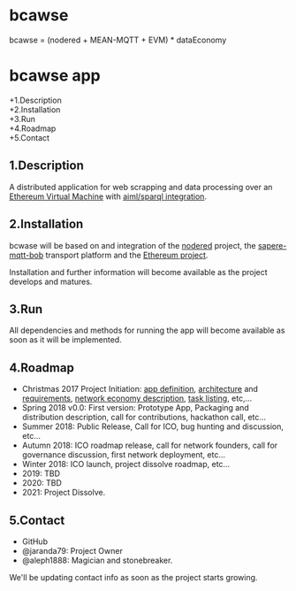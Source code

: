 # bcawse
bcawse = (nodered + MEAN-MQTT + EVM) * dataEconomy

 bcawse app
 ===========
 

+1.Description  
+2.Installation  
+3.Run  
+4.Roadmap  
+5.Contact  

   
 1.Description
 -------------
 A distributed application for web scrapping and data processing over an [Ethereum Virtual Machine](https://github.com/IsMyBand/py-evm) with [aiml/sparql integration](https://github.com/IsMyBand/sapereAudeBot).
 
 2.Installation
 --------------
 bcwase will be based on and integration of the [nodered](https://github.com/IsMyBand/node-red) project, the  [sapere-mqtt-bob](https://github.com/IsMyBand/sapere-mqtt-bob) transport platform and the [Ethereum project](https://github.com/IsMyBand/py-evm). 
 
 Installation and further information will become available as the project develops and matures. 
 
 3.Run
 ------
 All dependencies and methods for running the app will become available as soon as it will be implemented. 
 
 4.Roadmap
 ---------
 * Christmas 2017 Project Initiation: [app definition](https://github.com/jaranda79/bcawse/wiki/App-Definition), [architecture](https://github.com/jaranda79/bcawse/wiki/Architecture) and [requirements](https://github.com/jaranda79/bcawse/wiki/Requirements), [network economy description](https://github.com/jaranda79/bcawse/wiki/Network-economy-description), 
 [task listing](https://github.com/jaranda79/bcawse/milestone/1), etc,…
 * Spring 2018 v0.0: First version: Prototype App, Packaging and distribution description, 
 call for contributions, hackathon call, etc…
 * Summer 2018: Public Release, Call for ICO, bug hunting and discussion, etc…
 * Autumn 2018: ICO roadmap release, call for network founders, call for governance discussion, first network deployment, etc…
 * Winter 2018: ICO launch, project dissolve roadmap, etc…
 * 2019: TBD
 * 2020: TBD
 * 2021: Project Dissolve.
 
 5.Contact  
 ---------
 * GitHub
 * @jaranda79: Project Owner
 * @aleph1888: Magician and stonebreaker.
 
 We'll be updating contact info as soon as the project starts growing. 

 
 

